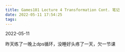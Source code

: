 ```yaml
---
title: Games101 Lecture 4 Transformation Cont. 笔记
date: 2022-05-11 17:54:25
tags:
---
```


2022-05-11

昨天练了一晚上dps循环，没睡好头疼了一天，欠一节课